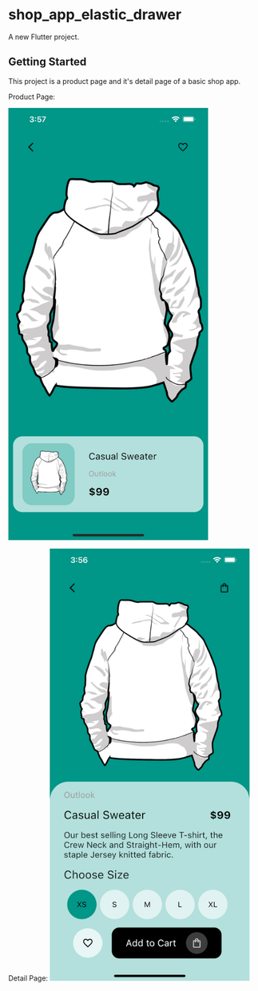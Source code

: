 # shop_app_elastic_drawer

A new Flutter project.

## Getting Started

This project is a product page and it's detail page of a basic shop app.

Product Page:

<img src="ScreenShots/product_page.jpg" alt="a" width="400"/>

Detail Page:
<img src="ScreenShots/detail_page.jpg" alt="a" width="400"/>
